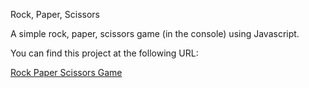 Rock, Paper, Scissors

A simple rock, paper, scissors game (in the console) using Javascript.

You can find this project at the following URL:

[Rock Paper Scissors Game](https://totalconsciousness.github.io/rock-paper-scissors/)
